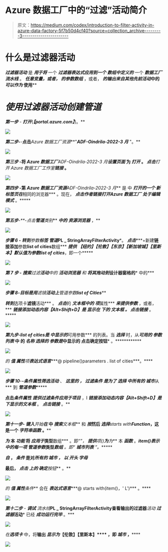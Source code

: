 # Azure 数据工厂中的“过滤”活动简介

> 原文：<https://medium.com/codex/introduction-to-filter-activity-in-azure-data-factory-5f7b50d4cf40?source=collection_archive---------3----------------------->

# 什么是过滤器活动

***过滤器******活动*** 是 ***用于将*** 一个 ***过滤器表达式应用到******一个*** ***数组中定义的*** 一个 ***数据工厂流水线*** 。 ***任意变量，或者， ***的参数*********数组*** ，或者， ***的输出******来自其他先前活动*中的 ***可以作为*** 使用****

# *使用过滤器活动创建管道*

****第一步*** - ***打开****(***【portal.azure.com】***)。**

**![](img/919a4f901bdcfee8b8eb20ba2a019858.png)**

*****第二步***-**-**点击***Azure 数据工厂资源***"***ADF-Oindrila-2022-3 月*** "。**

**![](img/b3a6bfe33b0e37deceec1edf4d043240.png)**

*****第三步*** -将 ***Azure 数据工厂******ADF-Oindrila-2022-3 月******设置页面*** 为 ***打开*** 。 ***点击******打开 Azure 数据工厂工作室******链接*** 。**

**![](img/59e2be862486e2d0e629738cae2ae137.png)**

*****第四步*** -第 ***Azure 数据工厂资源******ADF-Oindrila-2022-3 月*** 是 中 ***打开的一个 ***新标签页在******相同的浏览器*** 。现在， ***点击******作者******链接打开******Azure 数据工厂*** ***处于编辑模式*** 。*****

*![](img/98d062e9c04e30296fa7f1dcee892790.png)*

****第五步***-**-*点击*******管道******类别*** ***中的*** ***资源浏览器*** ，**

**![](img/8c091bf9faca5afe390398dc3e0aee1e.png)**

*****步骤 6*** - ***转到******参数******标签 ***管道******PL _ StringArrayFilterActivity***。 ***点击******+新建******链接添加******参数******list of cities******数组*** ***提供*** ***【纽约】【伦敦】【东京】【新加坡城】【里斯本】******默认值为******参数******list of cities***，即一个*****

**![](img/f143fa1f570823325a3582284d355abc.png)**

*****第 7 步*** - ***搜索******过滤******活动****中的 ***活动浏览器*** 和 ***将其拖动到******设计器窗格的*** 中的***

****![](img/83c653ea2a1992d1e5a635025f88fb7d.png)****

*******步骤 8***-***目标**是用******滤镜******活动上******管道参数******list of Cities*******

*******转到*******选项卡******滤镜******活动*** 。 ***点击***的 ***文本框中的 ***项******属性*** ***来提供******参数*** ，或者，*** ***链接******添加动态内容【Alt+Shift+D】***是 ***显示在*** 下的 ***文本框*** 。 ***点击******链接*** 。*****

***![](img/5f6a5ff0b4abfe6097fbcc59f0391e38.png)***

******第九步***-****list of cities***是 ***中显示的*******可用参数*** 的列表。当 ***选择*** 时，从***可用的* ***参数列表*** 中 的 ***名称 ***选择的*** 参数是*中显示的 ******点击******确定******按钮*** 。************

*![](img/701738ee4b8f32b8dcdde6ef64c74dbb.png)*

*的 ***值 ***属性******项**表达式语言******@ pipeline()parameters . list of cities***。****

*![](img/83ecff8a68410a3a5df5c8bbc09ddb63.png)*

****步骤 10***-**-******条件******属性******筛选******活动*** 、 ******这里的*** ， ***过滤条件*** 是为了 ***选择*** 中所有的 ***城市******从*** 到 ***管道参数********

****点击*******条件******属性*** ***提供******过滤条件******应用于******项目*** ，I ***链接******添加动态内容【Alt+Shift+D】***是 ***下显示的******文本框*** 。 ***点击******链接*** 。**

**![](img/fba264387ac55137df908007dc8ea73f.png)**

*****第十一步-*** ***键入******开始******在*** 中 ***搜索******文本框*** 和 ***按*然后 ***选择******starts with******Function***，这是一个 ***字符串函数*** 。****

*****为*** 本 ***功能*** 将 ***应用于*******类型******数组*** 。即“*”， ***提供******项()******为*******为*** 本 ***函数*** 。***item()******表示****中的每一项 ***管道参数******类型******数组*** 。即“ ***城市列表*** ”。******

*****自*** ， ***条件*** 是对*所有的 ***城市*** ， ***以*** 开头 ***字母******

**最后， ***点击 ***上的*** 确定******按钮*** 。**

*![](img/3d1bd1873cfecebb60e159bfeca50273.png)*

*的 ***值 ***属性******条件*** 会在 ***表达式语言******@ starts with(item()，' L')*** 。****

*![](img/7a1b090d9d0a6b65a948dac686c7b1f2.png)*

****第十二步*** - ***调试*** 流水线***PL _ StringArrayFilterActivity******查看******输出的******过滤器******活动* ***过滤器******活动*** 已经 ***成功运行完毕*** 。***

*![](img/1e90387edaae7c095588336550628c2a.png)*

*在****选项卡*** 中，将**输出 ***显示为***【伦敦】【里斯本】**** ，即 ***城市*** ，******

*******![](img/839284bfd08905b7203372e1cd4a9279.png)*******